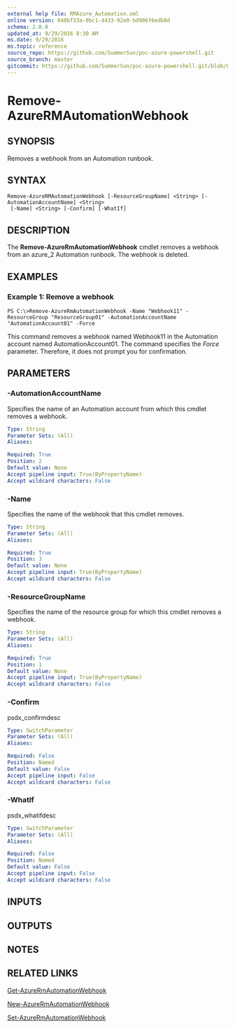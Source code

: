```yaml
---
external help file: RMAzure_Automation.xml
online version: 048bf33a-0bc1-4433-92e0-bd906f6edb8d
schema: 2.0.0
updated_at: 9/29/2016 8:30 AM
ms.date: 9/29/2016
ms.topic: reference
source_repo: https://github.com/SummerSun/poc-azure-powershell.git
source_branch: master
gitcommit: https://github.com/SummerSun/poc-azure-powershell.git/blob/8903b0f1daa01932ac5fa167f377736de2df6709/azureps-cmdlets-docs/Resource%20Manager/Automation%20Cmdlets/v1.0/Remove-AzureRMAutomationWebhook.md
---
```


# Remove-AzureRMAutomationWebhook
## SYNOPSIS
Removes a webhook from an Automation runbook.

## SYNTAX

```
Remove-AzureRMAutomationWebhook [-ResourceGroupName] <String> [-AutomationAccountName] <String>
 [-Name] <String> [-Confirm] [-WhatIf]
```

## DESCRIPTION
The **Remove-AzureRmAutomationWebhook** cmdlet removes a webhook from an azure_2 Automation runbook.
The webhook is deleted.

## EXAMPLES

### Example 1: Remove a webhook
```
PS C:\>Remove-AzureRmAutomationWebhook -Name "Webhook11" -ResourceGroup "ResourceGroup01" -AutomationAccountName "AutomationAccount01" -Force
```

This command removes a webhook named Webhook11 in the Automation account named AutomationAccount01.
The command specifies the *Force* parameter.
Therefore, it does not prompt you for confirmation.

## PARAMETERS

### -AutomationAccountName
Specifies the name of an Automation account from which this cmdlet removes a webhook.

```yaml
Type: String
Parameter Sets: (All)
Aliases: 

Required: True
Position: 2
Default value: None
Accept pipeline input: True(ByPropertyName)
Accept wildcard characters: False
```

### -Name
Specifies the name of the webhook that this cmdlet removes.

```yaml
Type: String
Parameter Sets: (All)
Aliases: 

Required: True
Position: 3
Default value: None
Accept pipeline input: True(ByPropertyName)
Accept wildcard characters: False
```

### -ResourceGroupName
Specifies the name of the resource group for which this cmdlet removes a webhook.

```yaml
Type: String
Parameter Sets: (All)
Aliases: 

Required: True
Position: 1
Default value: None
Accept pipeline input: True(ByPropertyName)
Accept wildcard characters: False
```

### -Confirm
psdx_confirmdesc

```yaml
Type: SwitchParameter
Parameter Sets: (All)
Aliases: 

Required: False
Position: Named
Default value: False
Accept pipeline input: False
Accept wildcard characters: False
```

### -WhatIf
psdx_whatifdesc

```yaml
Type: SwitchParameter
Parameter Sets: (All)
Aliases: 

Required: False
Position: Named
Default value: False
Accept pipeline input: False
Accept wildcard characters: False
```

## INPUTS

## OUTPUTS

## NOTES

## RELATED LINKS

[Get-AzureRmAutomationWebhook](048bf33a-0bc1-4433-92e0-bd906f6edb8d)

[New-AzureRmAutomationWebhook](cca289e3-4c75-48af-9f25-f99b0c6965c4)

[Set-AzureRmAutomationWebhook](b2f5cd9e-5886-4ccc-89ea-9e66e5c67818)

